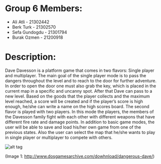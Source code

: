 
# Group 6 Members:

* Ali Atli - 21302442
* Berk Turk - 21302570
* Sefa Gundogdu - 21301794
* Burak Ozmen - 21200918


# Description:

Dave Davesson is a platform game that comes in two flavors: Single player and multiplayer. The main goal of the single player mode is to pass the dangers throughout the level and to reach to the door for further adventure. In order to open the door one must also grab the key, which is placed in the current map in a specific and uncanny spot. After that Dave can pass to a new level. Based on the goods that the player collects and the maximum level reached, a score will be created and if the player’s score is high enough, he/she can write a name on the high scores board. 
The second flavor is played with two players. In this mode the players, the members of the Davesson family fight with each other with different weapons that have different fire rate and damage points.
	In addition to basic game modes, the user will be able to save and load his/her own game from one of the previous states. Also the user can select the map that he/she wants to play in single player or multiplayer to compete with others.
	
	
![alt tag](http://image.dosgamesarchive.com/screenshots/dave2.gif)

(Image 1: http://www.dosgamesarchive.com/dowhnload/dangerous-dave/)
